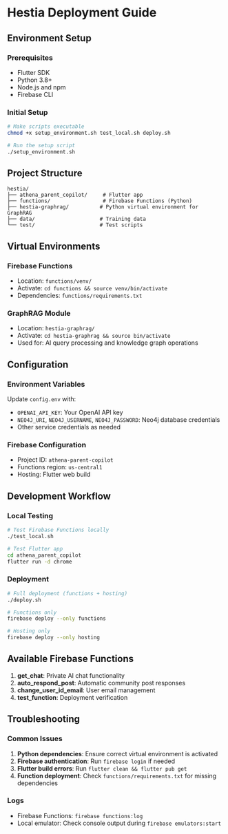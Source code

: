 # Hestia Deployment Guide

## Environment Setup

### Prerequisites
- Flutter SDK
- Python 3.8+
- Node.js and npm
- Firebase CLI

### Initial Setup
```bash
# Make scripts executable
chmod +x setup_environment.sh test_local.sh deploy.sh

# Run the setup script
./setup_environment.sh
```

## Project Structure
```
hestia/
├── athena_parent_copilot/     # Flutter app
├── functions/                 # Firebase Functions (Python)
├── hestia-graphrag/          # Python virtual environment for GraphRAG
├── data/                     # Training data
└── test/                     # Test scripts
```

## Virtual Environments

### Firebase Functions
- Location: `functions/venv/`
- Activate: `cd functions && source venv/bin/activate`
- Dependencies: `functions/requirements.txt`

### GraphRAG Module
- Location: `hestia-graphrag/`
- Activate: `cd hestia-graphrag && source bin/activate`
- Used for: AI query processing and knowledge graph operations

## Configuration

### Environment Variables
Update `config.env` with:
- `OPENAI_API_KEY`: Your OpenAI API key
- `NEO4J_URI`, `NEO4J_USERNAME`, `NEO4J_PASSWORD`: Neo4j database credentials
- Other service credentials as needed

### Firebase Configuration
- Project ID: `athena-parent-copilot`
- Functions region: `us-central1`
- Hosting: Flutter web build

## Development Workflow

### Local Testing
```bash
# Test Firebase Functions locally
./test_local.sh

# Test Flutter app
cd athena_parent_copilot
flutter run -d chrome
```

### Deployment
```bash
# Full deployment (functions + hosting)
./deploy.sh

# Functions only
firebase deploy --only functions

# Hosting only
firebase deploy --only hosting
```

## Available Firebase Functions

1. **get_chat**: Private AI chat functionality
2. **auto_respond_post**: Automatic community post responses
3. **change_user_id_email**: User email management
4. **test_function**: Deployment verification

## Troubleshooting

### Common Issues
1. **Python dependencies**: Ensure correct virtual environment is activated
2. **Firebase authentication**: Run `firebase login` if needed
3. **Flutter build errors**: Run `flutter clean && flutter pub get`
4. **Function deployment**: Check `functions/requirements.txt` for missing dependencies

### Logs
- Firebase Functions: `firebase functions:log`
- Local emulator: Check console output during `firebase emulators:start`